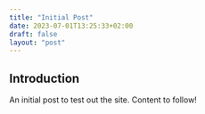 ```yaml
---
title: "Initial Post"
date: 2023-07-01T13:25:33+02:00
draft: false
layout: "post"
---
```


## Introduction

An initial post to test out the site. Content to follow!
